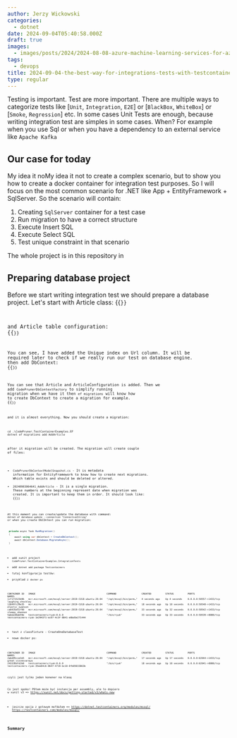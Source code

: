 ```yaml
---
author: Jerzy Wickowski
categories:
  - dotnet
date: 2024-09-04T05:40:58.000Z
draft: true
images:
  - images/posts/2024/2024-08-08-azure-machine-learning-services-for-az-900.jpg
tags:
  - devops
title: 2024-09-04-the-best-way-for-integrations-tests-with-testcontainers
type: regular
---
```

Testing is important. Test are more important. There are multiple ways to categorize tests like [`Unit`, `Integration`, `E2E`] or [`BlackBox`, `WhiteBox`] or [`Smoke`, `Regression`] etc. In some cases Unit Tests are enough, because   writing integration test are simples in some cases. When? For example when you use Sql or when you have a dependency to an external service like `Apache Kafka` 

## Our case for today
My idea it noMy idea it not to create a complex scenario, but to show you how to create a docker container for integration test purposes. So I will focus on the most common scenario for .NET like App + EntityFramework + SqlServer. So the scenario will contain:
1. Creating `SqlServer` container for a test case
2. Run migration to have a correct structure
3. Execute Insert SQL
4. Execute Select SQL
5. Test unique constraint in that scenario

The whole project is in this repository in [](\src\codepruner.com\static\examples\CodePruner.TestContainerExamples)

## Preparing database project
Before we start writing integration test we should prepare a database project. Let's start with Article class:
{{<code language="csharp" file="static/examples/CodePruner.TestContainerExamples/CodePruner.TestContainerExamples.EF/Article.cs" region="article_class" >}}

and Article table configuration:
{{<code language="csharp" file="static/examples/CodePruner.TestContainerExamples/CodePruner.TestContainerExamples.EF/Article.cs" region="article_configuration" >}}

You can see, I have added the Unique index on Url column. It will be required later to check if we really run our test on database engine.
then add DbContext:
{{<code language="csharp" file="static/examples/CodePruner.TestContainerExamples/CodePruner.TestContainerExamples.EF/CodePrunerDbContext.cs" >}}

You can see that Article and ArticleConfiguration is added.
Then we add `CodePrunerDbContextFactory` to simplify running migration when we have it then `ef migrations` will know how to create DbContext to create a migration for example.
{{<code language="csharp" file="static/examples/CodePruner.TestContainerExamples/CodePruner.TestContainerExamples.EF/CodePrunerDbContextFactory.cs" >}}

and it is almost everything.
Now you should create a migration: 
``` 
cd .\CodePruner.TestContainerExamples.EF
dotnet ef migrations add AddArticle
```

after it migration will be created. The migration will create couple of files:
- `CodePrunerDbContextModelSnapshot.cs` - It is metadata information for EntityFramework to know how to create next migrations. Which table exists and should be deleted or altered.
- `20240903064641_AddArticle` - It is a single migration. These numbers at the beginning represent date when migration was created. It is important to keep them in order. It should look like:
{{<code language="csharp" file="static/examples/CodePruner.TestContainerExamples/CodePruner.TestContainerExamples.EF/Migrations/20240903064641_AddArticle.cs" >}}

At this moment you can create/update the database with command:
`dotnet ef database update --connection "ConnectionString"`
or when you create DbCOntext you can run migration:
```csharp
 private async Task RunMigration()
 {
     await using var dbContext = CreateDbContext();
     await dbContext.Database.MigrateAsync();
 }
```



- add xunit project `CodePruner.TestContainerExamples.IntegrationTests`
- add `dotnet add package Testcontainers`
- tutaj konfiguracja testów:
- przyklad z `docker ps`
```
CONTAINER ID   IMAGE                                                   COMMAND                  CREATED          STATUS          PORTS                     NAMES
1cf171523b96   mcr.microsoft.com/mssql/server:2019-CU18-ubuntu-20.04   "/opt/mssql/bin/perm…"   4 seconds ago    Up 4 seconds    0.0.0.0:50557->1433/tcp   laughing_shockley
138497c29e35   mcr.microsoft.com/mssql/server:2019-CU18-ubuntu-20.04   "/opt/mssql/bin/perm…"   18 seconds ago   Up 18 seconds   0.0.0.0:50548->1433/tcp   elastic_swanson
ca0435e51f90   mcr.microsoft.com/mssql/server:2019-CU18-ubuntu-20.04   "/opt/mssql/bin/perm…"   33 seconds ago   Up 32 seconds   0.0.0.0:50542->1433/tcp   sleepy_shannon
5abee30ab59e   testcontainers/ryuk:0.6.0                               "/bin/ryuk"              33 seconds ago   Up 33 seconds   0.0.0.0:50539->8080/tcp   testcontainers-ryuk-1e294371-ec07-4c3f-8841-e8bd5e271444
```

- test z classFixture - CreateOneDatabaseTest
- nowe docker ps:
```
CONTAINER ID   IMAGE                                                   COMMAND                  CREATED          STATUS          PORTS                     NAMES
2abd95cce2e5   mcr.microsoft.com/mssql/server:2019-CU18-ubuntu-20.04   "/opt/mssql/bin/perm…"   17 seconds ago   Up 17 seconds   0.0.0.0:62044->1433/tcp   great_visvesvaraya
243336dfd2b8   testcontainers/ryuk:0.6.0                               "/bin/ryuk"              18 seconds ago   Up 18 seconds   0.0.0.0:62041->8080/tcp   testcontainers-ryuk-35ee84c6-8647-4719-bc10-0fb85033863b
```
czyli jest tylko jeden konener na klasę

Co jest spoko! POtem może być instancja per assembly, ale to dopiero w xunit v3 => https://xunit.net/docs/getting-started/v3/whats-new


- jeszcze opcja z gotowym mofdułem => https://dotnet.testcontainers.org/modules/mssql/
https://testcontainers.com/modules/mssql/

## Summary 
<!-- I know it was shorter material than usual, but I believe it will be expanded in the future.
If you have any question, let me know in comments section below.
If you want to be informed about new posts, subscribe. -->